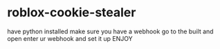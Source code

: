 # roblox-cookie-stealer
have python installed
make sure you have a webhook
go to the built and open
enter ur webhook
and set it up
ENJOY
